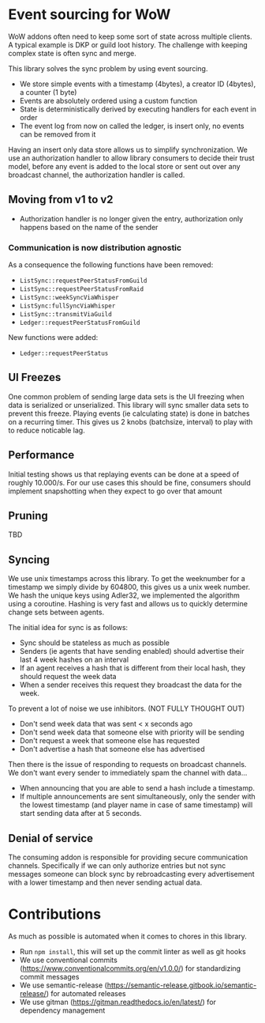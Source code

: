 # Event sourcing for WoW

WoW addons often need to keep some sort of state across multiple clients. A typical example is DKP or guild loot history.
The challenge with keeping complex state is often sync and merge.

This library solves the sync problem by using event sourcing.

- We store simple events with a timestamp (4bytes), a creator ID (4bytes), a counter (1 byte)
- Events are absolutely ordered using a custom function
- State is deterministically derived by executing handlers for each event in order
- The event log from now on called the ledger, is insert only, no events can be removed from it

Having an insert only data store allows us to simplify synchronization.
We use an authorization handler to allow library consumers to decide their trust model, before any event is added to the local store
or sent out over any broadcast channel, the authorization handler is called.

## Moving from v1 to v2

- Authorization handler is no longer given the entry, authorization only happens based on the name of the sender

### Communication is now distribution agnostic
As a consequence the following functions have been removed:
- `ListSync::requestPeerStatusFromGuild`
- `ListSync::requestPeerStatusFromRaid`
- `ListSync::weekSyncViaWhisper`
- `ListSync:fullSyncViaWhisper`
- `ListSync::transmitViaGuild`
- `Ledger::requestPeerStatusFromGuild`

New functions were added:
- `Ledger::requestPeerStatus`

## UI Freezes

One common problem of sending large data sets is the UI freezing when data is serialized or unserialized.
This library will sync smaller data sets to prevent this freeze.
Playing events (ie calculating state) is done in batches on a recurring timer. This gives us 2 knobs (batchsize, interval)
to play with to reduce noticable lag.

## Performance

Initial testing shows us that replaying events can be done at a speed of roughly 10.000/s.
For our use cases this should be fine, consumers should implement snapshotting when they expect to go over that amount

## Pruning
TBD

## Syncing

We use unix timestamps across this library. To get the weeknumber for a timestamp we simply divide by 604800, this gives us
a unix week number. We hash the unique keys using Adler32, we implemented the algorithm using a coroutine.
Hashing is very fast and allows us to quickly determine change sets between agents.

The initial idea for sync is as follows:
- Sync should be stateless as much as possible
- Senders (ie agents that have sending enabled) should advertise their last 4 week hashes on an interval
- If an agent receives a hash that is different from their local hash, they should request the week data
- When a sender receives this request they broadcast the data for the week.

To prevent a lot of noise we use inhibitors. (NOT FULLY THOUGHT OUT)
- Don't send week data that was sent < x seconds ago
- Don't send week data that someone else with priority will be sending
- Don't request a week that someone else has requested
- Don't advertise a hash that someone else has advertised

Then there is the issue of responding to requests on broadcast channels. We don't want every sender to immediately spam the channel
with data...

- When announcing that you are able to send a hash include a timestamp.
- If multiple announcements are sent simultaneously, only the sender with the lowest timestamp (and player name in case of same timestamp)
  will start sending data after at 5 seconds.


Denial of service
-----------------
The consuming addon is responsible for providing secure communication channels.
Specifically if we can only authorize entries but not sync messages someone can
block sync by rebroadcasting every advertisement with a lower timestamp and then never sending actual data.


# Contributions

As much as possible is automated when it comes to chores in this library.

- Run `npm install`, this will set up the commit linter as well as git hooks
- We use conventional commits (https://www.conventionalcommits.org/en/v1.0.0/) for standardizing commit messages
- We use semantic-release (https://semantic-release.gitbook.io/semantic-release/) for automated releases
- We use gitman (https://gitman.readthedocs.io/en/latest/) for dependency management
